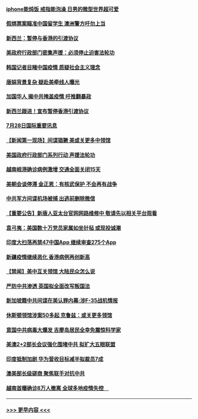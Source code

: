 #### [iphone能炖饭 戒指能泡澡 日男的微型世界超可爱](../pages/prog202/a102904382.md?t=07290051) 
#### [假绑票案瞄准中国留学生 澳洲警方吁勿上当](../pages/prog202/a102904630.md?t=07290051) 
#### [新西兰：暂停与香港的引渡协议](../pages/prog202/a102904555.md?t=07290051) 
#### [美政府行政部门密集声援：必须停止迫害法轮功](../pages/prog202/a102904579.md?t=07290051) 
#### [韩国记者目睹中国疫情 质疑社会主义理念](../pages/prog202/a102904548.md?t=07290051) 
#### [唐娟背景复杂 疑赴美牵线人曝光](../pages/prog202/a102904458.md?t=07290051) 
#### [加国华人 揭中共掩盖疫情 吁推翻暴政](../pages/prog202/a102904418.md?t=07290051) 
#### [新西兰跟进！宣布暂停香港引渡协议](../pages/prog202/a102904414.md?t=07290051) 
#### [7月28日国际重要讯息](../pages/prog202/a102904409.md?t=07290051) 
#### [【新闻第一现场】间谍猖獗 美或关更多中领馆](../pages/prog202/a102904389.md?t=07290051) 
#### [美国政府行政部门系列行动 声援法轮功](../pages/prog202/a102904291.md?t=07290051) 
#### [越南岘港确诊病例激增 交通全面关闭15天](../pages/prog202/a102904265.md?t=07290051) 
#### [美朝会谈停滞 金正恩：有核武保护 不会再有战争](../pages/prog202/a102904234.md?t=07290051) 
#### [中共军方间谍机场被捕 出逃前删除微信](../pages/prog202/a102904140.md?t=07290051) 
#### [【重要公告】新唐人亚太台官网网路维修中 敬请先以相关平台观看](../pages/prog202/a102903392.md?t=07290051) 
#### [袁弓夷：美国数十万党员家属如坐针毡 或现投诚潮](../pages/prog202/a102904014.md?t=07290051) 
#### [印度大扫荡再禁47中国App 继续审查275个App](../pages/prog202/a102903885.md?t=07290051) 
#### [新疆疫情继续恶化 香港病例再创新高](../pages/prog202/a102903911.md?t=07290051) 
#### [【禁闻】美中互关领馆 大陆民众怎么说](../pages/prog202/a102903876.md?t=07290051) 
#### [严防中共渗透 英国拟全面改写叛国法](../pages/prog202/a102903841.md?t=07290051) 
#### [新加坡籍中共间谍在美认罪内幕:涉F-35战机情报](../pages/prog202/a102903845.md?t=07290051) 
#### [休斯顿领馆涉案50多起 克鲁兹：或关更多领馆](../pages/prog202/a102903852.md?t=07290051) 
#### [意国中共病毒大爆发 吉廖岛居民全幸免震惊科学家](../pages/prog202/a102903548.md?t=07290051) 
#### [美澳2+2部长会议强化围堵中共 拟扩大五眼联盟](../pages/prog202/a102903764.md?t=07290051) 
#### [印度抵制加剧 华为营收目标减半拟裁员7成](../pages/prog202/a102903763.md?t=07290051) 
#### [澳美部长级磋商 聚焦联手对抗中共](../pages/prog202/a102903730.md?t=07290051) 
#### [越南首曝确诊8万人撤离 全球多地疫情失控　](../pages/prog202/a102903726.md?t=07290051) 

----
#### [ >>> 更早内容 <<< ](../indexes/prog202-earlier.md)
